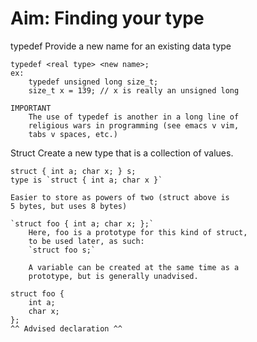 # Aim: Finding your type

typedef
    Provide a new name for an existing data type

    typedef <real type> <new name>;
    ex:
        typedef unsigned long size_t;
        size_t x = 139; // x is really an unsigned long

    IMPORTANT
        The use of typedef is another in a long line of
        religious wars in programming (see emacs v vim,
        tabs v spaces, etc.)

Struct
    Create a new type that is a collection of values.

    struct { int a; char x; } s;
    type is `struct { int a; char x }`

    Easier to store as powers of two (struct above is
    5 bytes, but uses 8 bytes)

    `struct foo { int a; char x; };`
        Here, foo is a prototype for this kind of struct,
        to be used later, as such:
        `struct foo s;`

        A variable can be created at the same time as a
        prototype, but is generally unadvised.

    struct foo {
        int a;
        char x;
    };
    ^^ Advised declaration ^^
